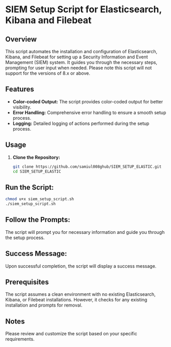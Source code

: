 # SIEM Setup Script for Elasticsearch, Kibana and Filebeat 

## Overview

This script automates the installation and configuration of Elasticsearch, Kibana, and Filebeat for setting up a Security Information and Event Management (SIEM) system. It guides you through the necessary steps, prompting for user input when needed.
Please note this script will not support for the versions of 8.x or above.

## Features

- **Color-coded Output:** The script provides color-coded output for better visibility.
- **Error Handling:** Comprehensive error handling to ensure a smooth setup process.
- **Logging:** Detailed logging of actions performed during the setup process.

## Usage

1. **Clone the Repository:**
   ```bash
   git clone https://github.com/samiul008ghub/SIEM_SETUP_ELASTIC.git
   cd SIEM_SETUP_ELASTIC
   ```
## Run the Script:

```bash
chmod u+x siem_setup_script.sh
./siem_setup_script.sh
```
## Follow the Prompts:
The script will prompt you for necessary information and guide you through the setup process.

## Success Message:
Upon successful completion, the script will display a success message.

## Prerequisites
The script assumes a clean environment with no existing Elasticsearch, Kibana, or Filebeat installations. However, it checks for any existing installation and prompts for removal.

## Notes
Please review and customize the script based on your specific requirements.


 
 


